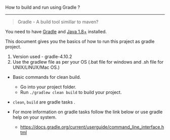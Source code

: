 
How to build and run using Gradle ?
***

> Gradle - A build tool simillar to maven?


You need to have [Gradle](http://www.gradle.org/installation) and [Java 1.8+](http://www.oracle.com/technetwork/java/javase/downloads/index.html) installed.

This document gives you the basics of how to run this praject as gradle project.
1. Version used - gradle-4.10.2
1. Use the gradlew file as per your OS (.bat file for windows and .sh file for UNIX/LINUX/Mac OS.)
+ Basic commands for clean build.
  + Go into your project folder.
  + Run `./gradlew clean build` to build your project.

+ `clean`, `build` are gradle tasks . 

+ For more information on gradle tasks follow the link below or use gradle help on your system.

  + https://docs.gradle.org/current/userguide/command_line_interface.html 
